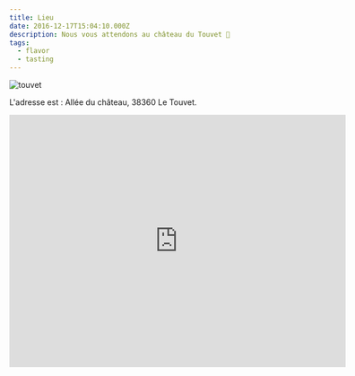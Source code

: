 ```yaml
---
title: Lieu
date: 2016-12-17T15:04:10.000Z
description: Nous vous attendons au château du Touvet 🙂
tags:
  - flavor
  - tasting
---
```



![touvet](/img/tou.jpg "chateau du touvet")

L'adresse est :
Allée du château, 38360 Le Touvet.

<iframe src="https://www.google.com/maps/embed?pb=!1m14!1m8!1m3!1d11213.050544656364!2d5.946554!3d45.363695!3m2!1i1024!2i768!4f13.1!3m3!1m2!1s0x0%3A0xc1e5ceb93b4ff3aa!2sCh%C3%A2teau%20du%20Touvet!5e0!3m2!1sen!2sfr!4v1633532703609!5m2!1sen!2sfr" width="600" height="450" style="border:0;" allowfullscreen="" loading="lazy"></iframe>